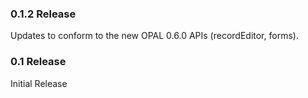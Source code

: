 ### 0.1.2 Release

Updates to conform to the new OPAL 0.6.0 APIs (recordEditor, forms).

### 0.1 Release

Initial Release
